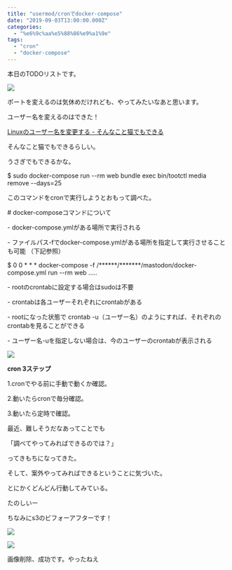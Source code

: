 ```yaml
---
title: "usermod/cronでdocker-compose"
date: "2019-09-03T13:00:00.000Z"
categories: 
  - "%e6%9c%aa%e5%88%86%e9%a1%9e"
tags: 
  - "cron"
  - "docker-compose"
---
```


本日のTODOリストです。

![](http://wp.suwa3.me/wp-content/uploads/2019/09/e382b9e382afe383aae383bce383b3e382b7e383a7e38383e38388-2019-09-03-20.54.40.png?w=686)

ポートを変えるのは気休めだけれども、やってみたいなあと思います。

ユーザー名を変えるのはできた！

[Linuxのユーザー名を変更する - そんなこと猫でもできる](https://nekodeki.com/linuxのユーザー名を変更する/)

そんなこと猫でもできるらしい。

うさぎでもできるかな。

 $ sudo docker-compose run --rm web bundle exec bin/tootctl media remove --days=25 

このコマンドをcronで実行しようとおもって調べた。

\# docker-composeコマンドについて

\- docker-compose.ymlがある場所で実行される

\- ファイルパス-fでdocker-compose.ymlがある場所を指定して実行させることも可能 （下記参照）

 $ 0 0 \* \* \* docker-compose -f /\*\*\*\*\*\*/\*\*\*\*\*\*\*/mastodon/docker-compose.yml run --rm web ..... 

\- rootのcrontabに設定する場合はsudoは不要

\- crontabは各ユーザーそれぞれにcrontabがある

\- rootになった状態で crontab -u（ユーザー名）のようにすれば、それぞれのcrontabを見ることができる

\- ユーザー名-uを指定しない場合は、今のユーザーのcrontabが表示される

![](http://wp.suwa3.me/wp-content/uploads/2019/09/image-7.png?w=727)

**cron 3ステップ**

1.cronでやる前に手動で動くか確認。

2.動いたらcronで毎分確認。

3.動いたら定時で確認。

最近、難しそうだなあってことでも

「調べてやってみればできるのでは？」

ってきもちになってきた。

そして、案外やってみればできるということに気づいた。

とにかくどんどん行動してみている。

たのしいー

ちなみにs3のビフォーアフターです！

![](http://wp.suwa3.me/wp-content/uploads/2019/09/e382b9e382afe383aae383bce383b3e382b7e383a7e38383e38388-2019-09-02-21.09.44.png?w=558)

![](http://wp.suwa3.me/wp-content/uploads/2019/09/e382b9e382afe383aae383bce383b3e382b7e383a7e38383e38388-2019-09-04-0.02.13.png?w=535)

画像削除、成功です。やったねえ
